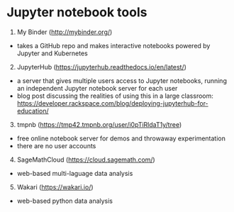 # Jupyter notebook tools

1. My Binder (http://mybinder.org/)
  - takes a GitHub repo and makes interactive notebooks powered by Jupyter and Kubernetes

2. JupyterHub (https://jupyterhub.readthedocs.io/en/latest/)
  - a server that gives multiple users access to Jupyter notebooks, running an independent Jupyter notebook server for each user
  - blog post discussing the realities of using this in a large classroom: https://developer.rackspace.com/blog/deploying-jupyterhub-for-education/

3. tmpnb (https://tmp42.tmpnb.org/user/i0pTiRldaT1y/tree)
  - free online notebook server for demos and throwaway experimentation
  - there are no user accounts

4. SageMathCloud (https://cloud.sagemath.com/)
  - web-based multi-laguage data analysis

5. Wakari (https://wakari.io/)
  - web-based python data analysis
